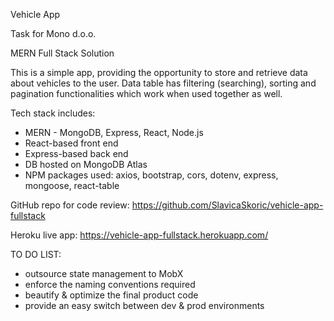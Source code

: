 Vehicle App

Task for Mono d.o.o.

MERN Full Stack Solution

This is a simple app, providing the opportunity to store and retrieve data about vehicles to the user. Data table has filtering (searching), sorting and pagination functionalities which work when used together as well.

Tech stack includes:

- MERN - MongoDB, Express, React, Node.js
- React-based front end
- Express-based back end
- DB hosted on MongoDB Atlas
- NPM packages used: axios, bootstrap, cors, dotenv, express, mongoose, react-table

GitHub repo for code review:
https://github.com/SlavicaSkoric/vehicle-app-fullstack

Heroku live app:
https://vehicle-app-fullstack.herokuapp.com/

TO DO LIST:

- outsource state management to MobX
- enforce the naming conventions required
- beautify & optimize the final product code
- provide an easy switch between dev & prod environments
